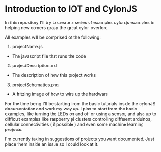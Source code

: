 # Introduction to IOT and CylonJS

In this repository I'll try to create a series of examples cylon.js examples in helping new comers grasp the great cylon overlord.

All examples will be comprised of the following:

1. projectName.js
-   The javascript file that runs the code
2. projectDescription.md
-   The description of how this project works
3. projectSchematics.png
-   A fritzing image of how to wire up the hardware

For the time being I'll be starting from the basic tutorials inside the cylonJS documentation and work my way up.
I plan to start from the basic examples, like turning the LEDs on and off or using a sensor, and also up to difficult examples like raspberry pi clusters controlling different arduinos, cellular connectivities ( if possible ) and even some machine learning projects.

I'm currently taking in suggestions of projects you want documented. Just place them inside an issue so I could look at it.

